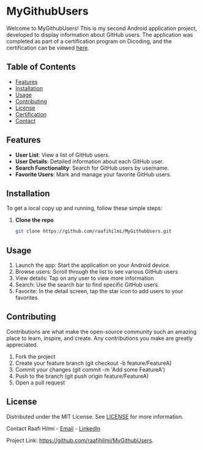# MyGithubUsers

Welcome to MyGithubUsers! This is my second Android application project, developed to display information about GitHub users. The application was completed as part of a certification program on Dicoding, and the certification can be viewed [here](https://www.dicoding.com/certificates/QLZ9R4GY9P5D).

## Table of Contents

- [Features](#features)
- [Installation](#installation)
- [Usage](#usage)
- [Contributing](#contributing)
- [License](#license)
- [Certification](#certification)
- [Contact](#contact)

## Features

- **User List**: View a list of GitHub users.
- **User Details**: Detailed information about each GitHub user.
- **Search Functionality**: Search for GitHub users by username.
- **Favorite Users**: Mark and manage your favorite GitHub users.

## Installation

To get a local copy up and running, follow these simple steps:

1. **Clone the repo**
   ```sh
   git clone https://github.com/raafihilmi/MyGithubUsers.git

## Usage

1. Launch the app: Start the application on your Android device.
2. Browse users: Scroll through the list to see various GitHub users
3. View details: Tap on any user to view more information
4. Search: Use the search bar to find specific GitHub users.
5. Favorite: In the detail screen, tap the star icon to add users to your favorites.

## Contributing
Contributions are what make the open-source community such an amazing place to learn, inspire, and create. Any contributions you make are greatly appreciated.

1. Fork the project
2. Create your feature branch (git checkout -b feature/FeatureA)
3. Commit your changes (git commit -m 'Add some FeatureA')
4. Push to the branch (git push origin feature/FeatureA)
5. Open a pull request

## License
Distributed under the MIT License. See [LICENSE](https://github.com/raafihilmi/MyGithubUsers/blob/main/LICENSE) for more information.

Contact
Raafi Hilmi - [Email](mailto:raafihilmi90@gmail.com) - [LinkedIn](https://www.linkedin.com/in/raafi-hilmi)

Project Link: https://github.com/raafihilmi/MyGithubUsers.
